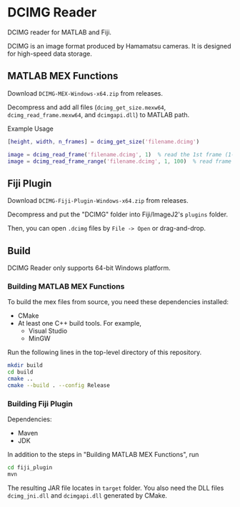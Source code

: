 # DCIMG Reader

DCIMG reader for MATLAB and Fiji.

DCIMG is an image format produced by Hamamatsu cameras. It is designed for high-speed data storage.

## MATLAB MEX Functions

Download ``DCIMG-MEX-Windows-x64.zip`` from releases.

Decompress and add all files (``dcimg_get_size.mexw64``, ``dcimg_read_frame.mexw64``, and ``dcimgapi.dll``) to MATLAB path.

Example Usage

```MATLAB
[height, width, n_frames] = dcimg_get_size('filename.dcimg')

image = dcimg_read_frame('filename.dcimg', 1)  % read the 1st frame (1-indexed)
image = dcimg_read_frame_range('filename.dcimg', 1, 100)  % read frame 100 frames starting from frame 1
```

## Fiji Plugin

Download ``DCIMG-Fiji-Plugin-Windows-x64.zip`` from releases.

Decompress and put the "DCIMG" folder into Fiji/ImageJ2's ``plugins`` folder.

Then, you can open ``.dcimg`` files by ``File -> Open`` or drag-and-drop.

## Build

DCIMG Reader only supports 64-bit Windows platform.

### Building MATLAB MEX Functions

To build the mex files from source, you need these dependencies installed:
- CMake
- At least one C++ build tools. For example,
  - Visual Studio
  - MinGW

Run the following lines in the top-level directory of this repository.

```bash
mkdir build
cd build
cmake ..
cmake --build . --config Release
```

### Building Fiji Plugin

Dependencies:
- Maven
- JDK

In addition to the steps in "Building MATLAB MEX Functions", run

```bash
cd fiji_plugin
mvn
```

The resulting JAR file locates in ``target`` folder.
You also need the DLL files ``dcimg_jni.dll`` and ``dcimgapi.dll`` generated by CMake.